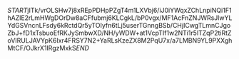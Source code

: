 $START$jITk/vrOLSHw7j8xREpPDHpPZgT4m1LXVbj6/iJ0iYWqxZChLnpiNQi1F1hAZlE2rLmHWgDOrDw8aCFfubmj6KLCgkL/bP0vgx/MF1AcFnZNJWRsJlwYLYdGSVncnLFsdy6kRctdQr5yTOIyfn6tLj5userTGnngBSb/CHjICwgTLmnCJgoZbJ+fD1xTsbuoEfRKJySmbwXD/NH/yWDW+at1VcpTIf1w2NTi1r5lTZqP2tiRtZoVIRULJAVYpK6Ixr4FRSY7N2+YaRLsKzeZX8M2PqU7x/a7LMBN9YL9PXXghMtCF/OJkrX1IRgzMxkS$END$